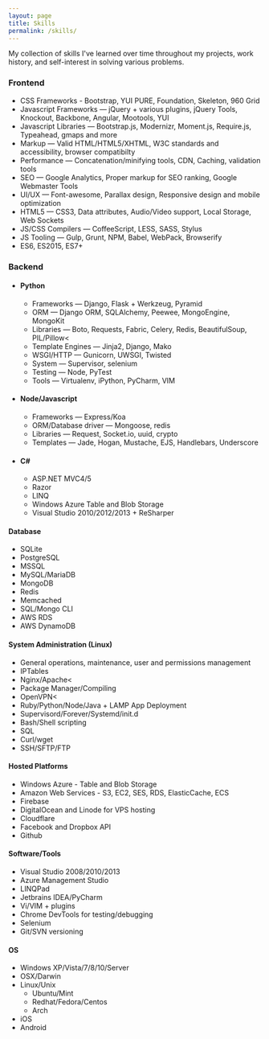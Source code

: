 ```yaml
---
layout: page
title: Skills
permalink: /skills/
---
```


My collection of skills I've learned over time throughout my projects, work history, and self-interest in
solving various problems.

### Frontend
* CSS Frameworks - Bootstrap, YUI PURE, Foundation, Skeleton, 960 Grid
* Javascript Frameworks &mdash; jQuery + various plugins, jQuery Tools, Knockout, Backbone, Angular, Mootools, YUI
* Javascript Libraries &mdash; Bootstrap.js, Modernizr, Moment.js, Require.js, Typeahead, gmaps and more
* Markup &mdash; Valid HTML/HTML5/XHTML, W3C standards and accessibility, browser compatibilty
* Performance &mdash; Concatenation/minifying tools, CDN, Caching, validation tools
* SEO &mdash; Google Analytics, Proper markup for SEO ranking, Google Webmaster Tools
* UI/UX &mdash; Font-awesome, Parallax design, Responsive design and mobile optimization
* HTML5 &mdash; CSS3, Data attributes, Audio/Video support, Local Storage, Web Sockets
* JS/CSS Compilers &mdash; CoffeeScript, LESS, SASS, Stylus
* JS Tooling &mdash; Gulp, Grunt, NPM, Babel, WebPack, Browserify
* ES6, ES2015, ES7+

### Backend
* #### Python
    * Frameworks &mdash; Django, Flask + Werkzeug, Pyramid
    * ORM &mdash; Django ORM, SQLAlchemy, Peewee, MongoEngine, MongoKit
    * Libraries &mdash; Boto, Requests, Fabric, Celery, Redis, BeautifulSoup, PIL/Pillow<
    * Template Engines &mdash; Jinja2, Django, Mako
    * WSGI/HTTP &mdash; Gunicorn, UWSGI, Twisted
    * System &mdash; Supervisor, selenium
    * Testing &mdash; Node, PyTest
    * Tools &mdash; Virtualenv, iPython, PyCharm, VIM
* #### Node/Javascript
    * Frameworks &mdash; Express/Koa
    * ORM/Database driver &mdash; Mongoose, redis
    * Libraries &mdash; Request, Socket.io, uuid, crypto
    * Templates &mdash; Jade, Hogan, Mustache, EJS, Handlebars, Underscore
* #### C#
    * ASP.NET MVC4/5
    * Razor
    * LINQ
    * Windows Azure Table and Blob Storage
    * Visual Studio 2010/2012/2013 + ReSharper

#### Database
* SQLite
* PostgreSQL
* MSSQL
* MySQL/MariaDB
* MongoDB
* Redis
* Memcached
* SQL/Mongo CLI
* AWS RDS
* AWS DynamoDB

#### System Administration (Linux)
* General operations, maintenance, user and permissions management
* IPTables
* Nginx/Apache<
* Package Manager/Compiling
* OpenVPN<
* Ruby/Python/Node/Java + LAMP App Deployment
* Supervisord/Forever/Systemd/init.d
* Bash/Shell scripting
* SQL
* Curl/wget
* SSH/SFTP/FTP

#### Hosted Platforms
* Windows Azure - Table and Blob Storage
* Amazon Web Services - S3, EC2, SES, RDS, ElasticCache, ECS
* Firebase
* DigitalOcean and Linode for VPS hosting
* Cloudflare
* Facebook and Dropbox API
* Github

#### Software/Tools
* Visual Studio 2008/2010/2013
* Azure Management Studio
* LINQPad
* Jetbrains IDEA/PyCharm
* Vi/VIM + plugins
* Chrome DevTools for testing/debugging
* Selenium
* Git/SVN versioning

#### OS
* Windows XP/Vista/7/8/10/Server
* OSX/Darwin
* Linux/Unix
    * Ubuntu/Mint
    * Redhat/Fedora/Centos
    * Arch
* iOS
* Android
